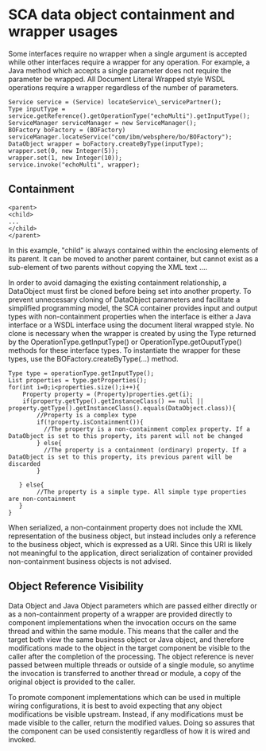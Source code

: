 <!-- image -->

# SCA data object containment and wrapper usages

Some interfaces require no wrapper when a single argument is accepted while other interfaces
require a wrapper for any operation. For example, a Java method which accepts a single parameter
does not require the parameter be wrapped. All Document Literal Wrapped style WSDL operations
require a wrapper regardless of the number of parameters.

```
Service service = (Service) locateService\_servicePartner();
Type inputType = service.getReference().getOperationType("echoMulti").getInputType();
ServiceManager serviceManager = new ServiceManager();
BOFactory boFactory = (BOFactory) serviceManager.locateService("com/ibm/websphere/bo/BOFactory");
DataObject wrapper = boFactory.createByType(inputType);
wrapper.set(0, new Integer(5));
wrapper.set(1, new Integer(10));
service.invoke("echoMulti", wrapper);
```

## Containment

```
<parent>
<child>
...
</child>
</parent>
```

In this example, "child" is always contained within the enclosing elements of its parent. It can
be moved to another parent container, but cannot exist as a sub-element of two parents without
copying the XML text <child>…</child>.

In order to avoid damaging the existing containment relationship, a DataObject
must first be cloned before being set into another property. To prevent unnecessary cloning of
DataObject parameters and facilitate a simplified programming model, the SCA
container provides input and output types with non-containment properties when the interface is
either a Java interface or a WSDL interface using the document literal wrapped style. No clone is
necessary when the wrapper is created by using the Type returned by the
OperationType.getInputType() or OperationType.getOuputType()
methods for these interface types. To instantiate the wrapper for these types, use the
BOFactory.createByType(...) method.

```
Type type = operationType.getInputType();
List properties = type.getProperties();
for(int i=0;i<properties.size();i++){
    Property property = (Property)properties.get(i);
    if(property.getType().getInstanceClass() == null || property.getType().getInstanceClass().equals(DataObject.class)){
        //Property is a complex type
        if(!property.isContainment()){
          //The property is a non-containment complex property. If a DataObject is set to this property, its parent will not be changed
        } else{
          //The property is a containment (ordinary) property. If a DataObject is set to this property, its previous parent will be discarded
        }

   } else{
        //The property is a simple type. All simple type properties are non-containment
   }
}
```

When serialized, a non-containment property does not include the XML representation of the
business object, but instead includes only a reference to the business object, which is expressed as
a URI. Since this URI is likely not meaningful to the application, direct serialization of container
provided non-containment business objects is not advised.

## Object Reference Visibility

Data Object and Java Object parameters which are passed either directly or as a non-containment
property of a wrapper are provided directly to component implementations when the invocation occurs
on the same thread and within the same module. This means that the caller and the target both view
the same business object or Java object, and therefore modifications made to the object in the
target component be visible to the caller after the completion of the processing. The object
reference is never passed between multiple threads or outside of a single module, so anytime the
invocation is transferred to another thread or module, a copy of the original object is provided to
the caller.

To promote component implementations which can be used in multiple wiring configurations, it is
best to avoid expecting that any object modifications be visible upstream. Instead, if any
modifications must be made visible to the caller, return the modified values. Doing so assures that
the component can be used consistently regardless of how it is wired and invoked.